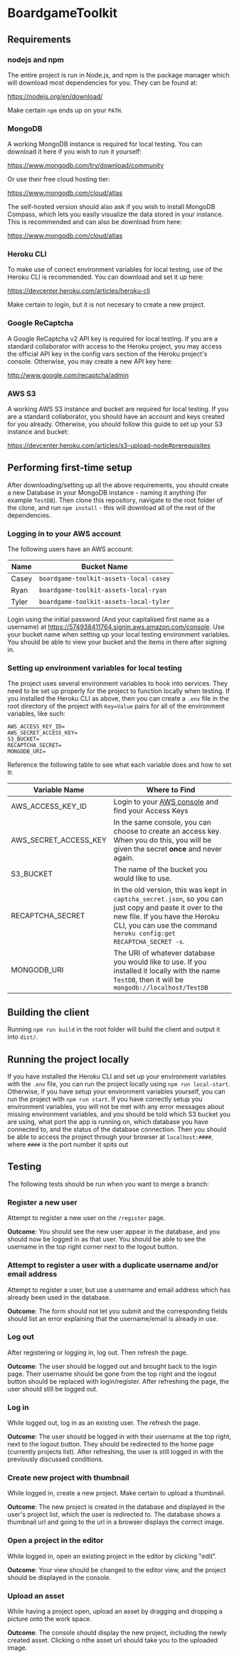 # BoardgameToolkit

## Requirements

### nodejs and npm

The entire project is run in Node.js, and npm is the package manager which will download most dependencies for you. They can be found at:

https://nodejs.org/en/download/

Make certain `npm` ends up on your `PATH`.

### MongoDB

A working MongoDB instance is required for local testing. You can download it here if you wish to run it yourself:

https://www.mongodb.com/try/download/community

Or use their free cloud hosting tier:

https://www.mongodb.com/cloud/atlas

The self-hosted version should also ask if you wish to install MongoDB Compass, which lets you easily visualize the data stored in your instance. This is recommended and can also be download from here:

https://www.mongodb.com/cloud/atlas

### Heroku CLI

To make use of correct environment variables for local testing, use of the Heroku CLI is recommended. You can download and set it up here:

https://devcenter.heroku.com/articles/heroku-cli

Make certain to login, but it is not necesary to create a new project.

### Google ReCaptcha

A Google ReCaptcha v2 API key is required for local testing. If you are a standard collaborator with access to the Heroku project, you may access the official API key in the config vars section of the Heroku project's console. Otherwise, you may create a new API key here:

http://www.google.com/recaptcha/admin

### AWS S3

A working AWS S3 instance and bucket are required for local testing. If you are a standard collaborator, you should have an account and keys created for you already. Otherwise, you should follow this guide to set up your S3 instance and bucket:

https://devcenter.heroku.com/articles/s3-upload-node#prerequisites

## Performing first-time setup

After downloading/setting up all the above requirements, you should create a new Database in your MongoDB instance - naming it anything (for example `TestDB`). Then clone this repository, navigate to the root folder of the clone, and run `npm install` - this will download all of the rest of the dependencies.

### Logging in to your AWS account

The following users have an AWS account:

Name | Bucket Name
---- | -----------
Casey | `boardgame-toolkit-assets-local-casey`
Ryan | `boardgame-toolkit-assets-local-ryan`
Tyler | `boardgame-toolkit-assets-local-tyler`

Login using the initial password (And your capitalised first name as a username) at https://574938411764.signin.aws.amazon.com/console. Use your bucket name when setting up your local testing environment variables. You should be able to view your bucket and the items in there after signing in.

### Setting up environment variables for local testing

The project uses several environment variables to hook into services. They need to be set up properly for the project to function locally when testing. If you installed the Heroku CLI as above, then you can create a `.env` file in the root directory of the project with `Key=Value` pairs for all of the environment variables, like such:

```
AWS_ACCESS_KEY_ID=
AWS_SECRET_ACCESS_KEY=
S3_BUCKET=
RECAPTCHA_SECRET=
MONGODB_URI=
```

Reference the following table to see what each variable does and how to set it:

Variable Name | Where to Find
------------- | -------------
AWS_ACCESS_KEY_ID | Login to your [AWS console](https://console.aws.amazon.com/iam/home#/security_credentials) and find your Access Keys
AWS_SECRET_ACCESS_KEY | In the same console, you can choose to create an access key. When you do this, you will be given the secret **once** and never again.
S3_BUCKET | The name of the bucket you would like to use.
RECAPTCHA_SECRET | In the old version, this was kept in `captcha_secret.json`, so you can just copy and paste it over to the new file. If you have the Heroku CLI, you can use the command `heroku config:get RECAPTCHA_SECRET -s`.
MONGODB_URI | The URI of whatever database you would like to use. If you installed it locally with the name `TestDB`, then it will be `mongodb://localhost/TestDB`

## Building the client

Running `npm run build` in the root folder will build the client and output it into `dist/`.

## Running the project locally

If you have installed the Heroku CLI and set up your environment variables with the `.env` file, you can run the project locally using `npm run local-start`. Otherwise, if you have setup your environment variables yourself, you can run the project with `npm run start`. If you have correctly setup you environment variables, you will not be met with any error messages about missing environment variables, and you should be told which S3 bucket you are using, what port the app is running on, which database you have connected to, and the status of the database connection. Then you should be able to access the project through your browser at `localhost:####`, where `####` is the port number it spits out

## Testing

The following tests should be run when you want to merge a branch:

### Register a new user

Attempt to register a new user on the `/register` page.

**Outcome**: You should see the new user appear in the database, and you should now be logged in as that user. You should be able to see the username in the top right corner next to the logout button.

### Attempt to register a user with a duplicate username and/or email address

Attempt to register a user, but use a username and email address which has already been used in the database.

**Outcome**: The form should not let you submit and the corresponding fields should list an error explaining that the username/email is already in use.

### Log out

After registering or logging in, log out. Then refresh the page.

**Outcome**: The user should be logged out and brought back to the login page. Their username should be gone from the top right and the logout button should be replaced with login/register. After refreshing the page, the user should still be logged out.

### Log in

While logged out, log in as an existing user. The refresh the page.

**Outcome**: The user should be logged in with their username at the top right, next to the logout button. They should be redirected to the home page (currently projects list). After refreshing, the user is still logged in with the previously discussed conditions.

### Create new project with thumbnail

While logged in, create a new project. Make certain to upload a thumbnail.

**Outcome**: The new project is created in the database and displayed in the user's project list, which the user is redirected to. The database shows a thumbnail url and going to the url in a browser displays the correct image.

### Open a project in the editor

While logged in, open an existing project in the editor by clicking "edit".

**Outcome**: Your view should be changed to the editor view, and the project should be displayed in the console.

### Upload an asset

While having a project open, upload an asset by dragging and dropping a picture onto the work space.

**Outcome**: The console should display the new project, including the newly created asset. Clicking o nthe asset url should take you to the uploaded image.
